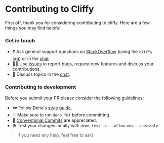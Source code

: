# Contributing to Cliffy

First off, thank you for considering contributing to cliffy. Here are a few
things you may find helpful.

### Get in touch

- ❓ Ask general support questions on
  [StackOverflow](https://stackoverflow.com/questions/tagged/cliffy) (using the
  `cliffy` tag) or in the [chat](https://discord.gg/nktwtG).
- 👨‍💻 Use [issues](https://github.com/c4spar/deno-cliffy/issues/new) to report
  bugs, request new features and discuss your contributions.
- 💬 Discuss topics in the [chat](https://discord.gg/V8XpuHdzz2).

### Contributing to development

Before you submit your PR please consider the following guidelines:

- 🕶 Follow Deno's
  [style guide](https://deno.land/manual/contributing/style_guide#typescript).
- ✨ Make sure to run `deno fmt` before committing.
- 📄 [Conventional Commits](https://conventionalcommits.org) are appreciated.
- ⚙️ Test your changes locally with `deno test -r --allow-env --unstable`.

> If you need any help, feel free to ask!
